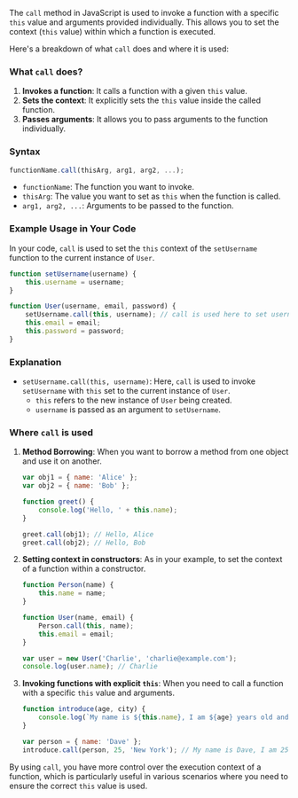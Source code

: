 The `call` method in JavaScript is used to invoke a function with a specific `this` value and arguments provided individually. This allows you to set the context (`this` value) within which a function is executed.

Here's a breakdown of what `call` does and where it is used:

### What `call` does?

1. **Invokes a function**: It calls a function with a given `this` value.
2. **Sets the context**: It explicitly sets the `this` value inside the called function.
3. **Passes arguments**: It allows you to pass arguments to the function individually.

### Syntax

```javascript
functionName.call(thisArg, arg1, arg2, ...);
```

- `functionName`: The function you want to invoke.
- `thisArg`: The value you want to set as `this` when the function is called.
- `arg1, arg2, ...`: Arguments to be passed to the function.

### Example Usage in Your Code

In your code, `call` is used to set the `this` context of the `setUsername` function to the current instance of `User`.

```javascript
function setUsername(username) {
    this.username = username;
}

function User(username, email, password) {
    setUsername.call(this, username); // call is used here to set username to the current context
    this.email = email;
    this.password = password;
}
```

### Explanation

- `setUsername.call(this, username)`: Here, `call` is used to invoke `setUsername` with `this` set to the current instance of `User`.
  - `this` refers to the new instance of `User` being created.
  - `username` is passed as an argument to `setUsername`.

### Where `call` is used

1. **Method Borrowing**: When you want to borrow a method from one object and use it on another.
   ```javascript
   var obj1 = { name: 'Alice' };
   var obj2 = { name: 'Bob' };

   function greet() {
       console.log('Hello, ' + this.name);
   }

   greet.call(obj1); // Hello, Alice
   greet.call(obj2); // Hello, Bob
   ```

2. **Setting context in constructors**: As in your example, to set the context of a function within a constructor.
   ```javascript
   function Person(name) {
       this.name = name;
   }

   function User(name, email) {
       Person.call(this, name);
       this.email = email;
   }

   var user = new User('Charlie', 'charlie@example.com');
   console.log(user.name); // Charlie
   ```

3. **Invoking functions with explicit `this`**: When you need to call a function with a specific `this` value and arguments.
   ```javascript
   function introduce(age, city) {
       console.log(`My name is ${this.name}, I am ${age} years old and live in ${city}.`);
   }

   var person = { name: 'Dave' };
   introduce.call(person, 25, 'New York'); // My name is Dave, I am 25 years old and live in New York.
   ```

By using `call`, you have more control over the execution context of a function, which is particularly useful in various scenarios where you need to ensure the correct `this` value is used.
